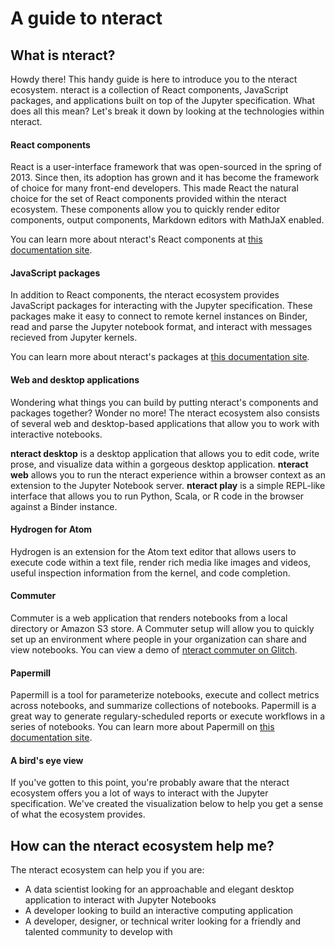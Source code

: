 # A guide to nteract

## What is nteract?

Howdy there! This handy guide is here to introduce you to the nteract ecosystem. nteract is a collection of React components, JavaScript packages, and applications built on top of the Jupyter specification. What does all this mean? Let's break it down by looking at the technologies within nteract.

#### React components

React is a user-interface framework that was open-sourced in the spring of 2013. Since then, its adoption has grown and it has become the framework of choice for many front-end developers. This made React the natural choice for the set of React components provided within the nteract ecosystem. These components allow you to quickly render editor components, output components, Markdown editors with MathJaX enabled.

You can learn more about nteract's React components at [this documentation site](https://components.nteract.io/).

#### JavaScript packages

In addition to React components, the nteract ecosystem provides JavaScript packages for interacting with the Jupyter specification. These packages make it easy to connect to remote kernel instances on Binder, read and parse the Jupyter notebook format, and interact with messages recieved from Jupyter kernels.

You can learn more about nteract's packages at [this documentation site](https://packages.nteract.io/).

#### Web and desktop applications

Wondering what things you can build by putting nteract's components and packages together? Wonder no more! The nteract ecosystem also consists of several web and desktop-based applications that allow you to work with interactive notebooks.

**nteract desktop** is a desktop application that allows you to edit code, write prose, and visualize data within a gorgeous desktop application. **nteract web** allows you to run the nteract experience within a browser context as an extension to the Jupyter Notebook server. **nteract play** is a simple REPL-like interface that allows you to run Python, Scala, or R code in the browser against a Binder instance.

#### Hydrogen for Atom

Hydrogen is an extension for the Atom text editor that allows users to execute code within a text file, render rich media like images and videos, useful inspection information from the kernel, and code completion.

#### Commuter

Commuter is a web application that renders notebooks from a local directory or Amazon S3 store. A Commuter setup will allow you to quickly set up an environment where people in your organization can share and view notebooks. You can view a demo of [nteract commuter on Glitch](https://nteract-commuter-glitch-demo.glitch.me/view/). 

#### Papermill

Papermill is a tool for parameterize notebooks, execute and collect metrics across notebooks, and summarize collections of notebooks. Papermill is a great way to generate regulary-scheduled reports or execute workflows in a series of notebooks. You can learn more about Papermill on [this documentation site](https://papermill.readthedocs.io/en/latest/).

#### A bird's eye view

If you've gotten to this point, you're probably aware that the nteract ecosystem offers you a lot of ways to interact with the Jupyter specification. We've created the visualization below to help you get a sense of what the ecosystem provides.

## How can the nteract ecosystem help me?

The nteract ecosystem can help you if you are:
- A data scientist looking for an approachable and elegant desktop application to interact with Jupyter Notebooks 
- A developer looking to build an interactive computing application
- A developer, designer, or technical writer looking for a friendly and talented community to develop with